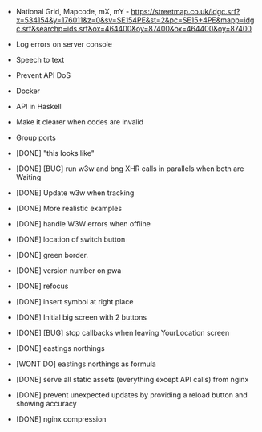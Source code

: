 - National Grid, Mapcode, mX, mY -
  https://streetmap.co.uk/idgc.srf?x=534154&y=176011&z=0&sv=SE154PE&st=2&pc=SE15+4PE&mapp=idgc.srf&searchp=ids.srf&ox=464400&oy=87400&ox=464400&oy=87400
- Log errors on server console
- Speech to text
- Prevent API DoS
- Docker
- API in Haskell
- Make it clearer when codes are invalid
- Group ports

- [DONE] "this looks like"
- [DONE] [BUG] run w3w and bng XHR calls in parallels when both are Waiting
- [DONE] Update w3w when tracking
- [DONE] More realistic examples
- [DONE] handle W3W errors when offline
- [DONE] location of switch button
- [DONE] green border.
- [DONE] version number on pwa
- [DONE] refocus
- [DONE] insert symbol at right place
- [DONE] Initial big screen with 2 buttons
- [DONE] [BUG] stop callbacks when leaving YourLocation screen
- [DONE] eastings northings
- [WONT DO] eastings northings as formula
- [DONE] serve all static assets (everything except API calls) from nginx
- [DONE] prevent unexpected updates by providing a reload button and showing accuracy
- [DONE] nginx compression

